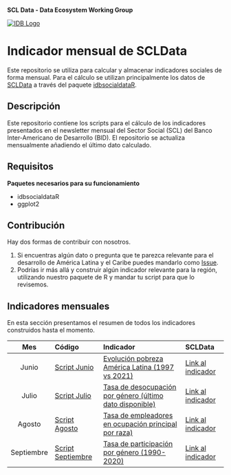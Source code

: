 **SCL Data - Data Ecosystem Working Group**

[![IDB Logo](https://scldata.iadb.org/assets/iadb-7779368a000004449beca0d4fc6f116cc0617572d549edf2ae491e9a17f63778.png)](https://scldata.iadb.org)

# Indicador mensual de SCLData
Este repositorio se utiliza para calcular y almacenar indicadores sociales de forma mensual. Para el cálculo se utilizan principalmente los datos de [SCLData](https://scldata.iadb.org/) a través del paquete [idbsocialdataR](https://github.com/EL-BID/idbsocialdataR).

## Descripción

Este repositorio contiene los scripts para el cálculo de los indicadores presentados en el newsletter mensual del Sector Social (SCL) del Banco Inter-Americano de Desarrollo (BID). 
El repositorio se actualiza mensualmente añadiendo el último dato calculado.

## Requisitos

**Paquetes necesarios para su funcionamiento**

- idbsocialdataR
- ggplot2

## Contribución

Hay dos formas de contribuir con nosotros. 

1. Si encuentras algún dato o pregunta que te parezca relevante para el desarrollo de América Latina y el Caribe puedes mandarlo como [Issue](https://github.com/BID-DATA/newsletter_scl/issues).
2. Podrías ir más allá y construir algún indicador relevante para la región, utilizando nuestro paquete de R y mandar tu script para que lo revisemos. 

## Indicadores mensuales

En esta sección presentamos el resumen de todos los indicadores construidos hasta el momento. 

| Mes | Código | Indicador | SCLData
| :---: | :--- | :--- | :--- | 
| Junio |[Script Junio](https://github.com/BID-DATA/newsletter_scl/blob/main/monthly%20figure_june.R)|[Evolución pobreza América Latina (1997 vs 2021)](https://github.com/BID-DATA/newsletter_scl/blob/main/Output/Poverty_evolution.jpg)|[Link al indicador](https://scldata.iadb.org/en/public/query-builder?collections=Household+Socio-Economic+Surveys&indicators=pobreza) | 
| Julio |[Script Julio](https://github.com/BID-DATA/newsletter_scl/blob/main/monthly%20figure_jul.R)|[Tasa de desocupación por género (último dato disponible)](https://github.com/BID-DATA/newsletter_scl/blob/main/Output/Unemployment_rate_gender.jpg)|[Link al indicador](https://scldata.iadb.org/es/public/query-builder?indicators=tasa_desocupacion&categories=sex) | 
| Agosto |[Script Agosto](https://github.com/BID-DATA/newsletter_scl/blob/main/monthly%20figure_aug.R)|[Tasa de empleadores en ocupación principal por raza)](https://github.com/BID-DATA/newsletter_scl/blob/main/Output/Employers-race.jpg)|[Link al indicador](https://scldata.iadb.org/es/public/query-builder?indicators=tasa_desocupacion&categories=sex) | 
| Septiembre |[Script Septiembre](https://github.com/BID-DATA/newsletter_scl/blob/main/monthly%20figure_sept.R)|[Tasa de participación por género (1990-2020)](https://github.com/BID-DATA/newsletter_scl/blob/main/Output/Participation_rate_lac.jpg)|[Link al indicador](https://scldata.iadb.org/es/public/query-builder?indicators=tasa_participacion&categories=sex) | 

